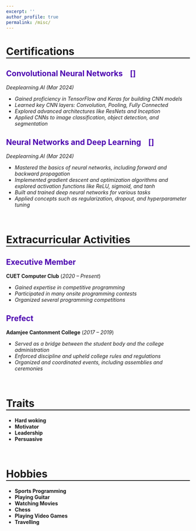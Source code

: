 ```yaml
---
excerpt: ''
author_profile: true
permalink: /misc/
---
```


<h1 style="border-bottom: 2px solid; text-align: left;">Certifications</h1>

<h2 style="color: #4c00b0; text-align: left;">Convolutional Neural Networks&nbsp;&nbsp;&nbsp; [<a href = "https://www.coursera.org/account/accomplishments/verify/K45L2JJJP6H5" target="_blank"><i class="fa fa-award" style= "color:black;"></i></a>]</h2>

*Deeplearning.AI (Mar 2024)*  
- *Gained proficiency in TensorFlow and Keras for building CNN models*
- *Learned key CNN layers: Convolution, Pooling, Fully Connected*
- *Explored advanced architectures like ResNets and Inception*
- *Applied CNNs to image classification, object detection, and segmentation*

<h2 style="color: #4c00b0; text-align: left;">Neural Networks and Deep Learning&nbsp;&nbsp;&nbsp; [<a href = "https://www.coursera.org/account/accomplishments/verify/KNF3SW5Q48CH" target="_blank"><i class="fa fa-award" style= "color:black;"></i></a>]</h2>

*Deeplearning.AI (Mar 2024)* 
- *Mastered the basics of neural networks, including forward and backward propagation*
- *Implemented gradient descent and optimization algorithms and explored activation functions like ReLU, sigmoid, and tanh*
- *Built and trained deep neural networks for various tasks*
- *Applied concepts such as regularization, dropout, and hyperparameter tuning*

<br>

<h1 style="border-bottom: 2px solid; text-align: left;">Extracurricular Activities</h1>

<h2 style="color: #4c00b0; text-align: left;">Executive Member</h2>

**CUET Computer Club**  (*2020 – Present*)
- *Gained expertise in competitive programming*
- *Participated in many onsite programming contests*
- *Organized several programming competitions*


<h2 style="color: #4c00b0; text-align: left;">Prefect</h2>

**Adamjee Cantonment College**  (*2017 – 2019*)
- *Served as a bridge between the student body and the college administration*
- *Enforced discipline and upheld college rules and regulations*
- *Organized and coordinated events, including assemblies and ceremonies*

<br>

<h1 style="border-bottom: 2px solid; text-align: left;">Traits</h1>

- **Hard woking**
- **Motivator**
- **Leadership**
- **Persuasive**
  
<br>

<h1 style="border-bottom: 2px solid; text-align: left;">Hobbies</h1>

- **Sports Programming**
- **Playing Guitar**
- **Watching Movies**
- **Chess**
- **Playing Video Games**
- **Travelling**


